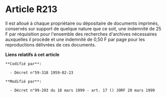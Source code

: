 # Article R213

Il est alloué à chaque propriétaire ou dépositaire de documents imprimés, conservés sur support de quelque nature que ce
soit, une indemnité de 25 F par réquisition pour l'ensemble des recherches d'archives nécessaires auxquelles il procède et
une indemnité de 0,50 F par page pour les reproductions délivrées de ces documents.

**Liens relatifs à cet article**

	**Codifié par**:

	  - Décret n°59-318 1959-02-23

	**Modifié par**:

	  - Décret n°99-203 du 18 mars 1999 - art. 17 () JORF 20 mars 1999
